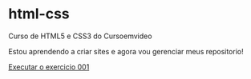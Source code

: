 # html-css
 Curso de HTML5 e CSS3 do Cursoemvideo

 Estou aprendendo a criar sites e agora vou gerenciar meus repositorio!
 
<a href="https://mandarpitkar.github.io/html-css/exercicios/ex001/index.html">Executar o exercicio 001</a>